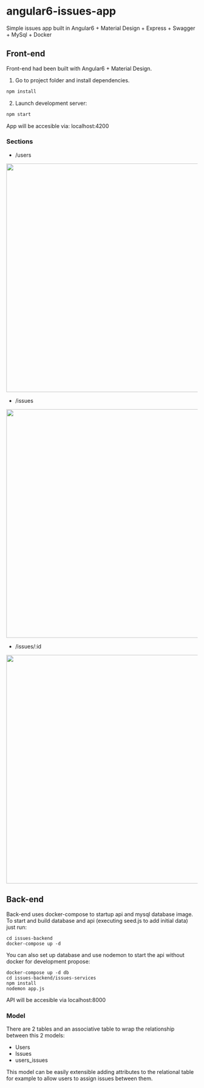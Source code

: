 # angular6-issues-app

Simple issues app built in  Angular6 + Material Design + Express + Swagger + MySql + Docker 

## Front-end

Front-end had been built with Angular6 + Material Design.

1. Go to project folder and install dependencies.
 ```bash
 npm install
 ```

2. Launch development server:
 ```bash
 npm start
 ```
 
 App will be accesible via: localhost:4200
 
 ### Sections
 
 * /users
 
 <p align="center">
  <img src="https://raw.githubusercontent.com/migueloop/angular6-issues-app/master/imgs/sc2.png?raw=true" width="600"/>
 </p>

 
 * /issues
 
  <p align="center">
  <img src="https://raw.githubusercontent.com/migueloop/angular6-issues-app/master/imgs/sc1.png?raw=true" width="600"/>
 </p>
 
 * /issues/:id
 
  <p align="center">
  <img src="https://raw.githubusercontent.com/migueloop/angular6-issues-app/master/imgs/sc3.png?raw=true" width="600"/>
 </p>
 
 ## Back-end
 
 Back-end uses docker-compose to startup api and mysql database image. To start and build database and api (executing seed.js to add initial data) just run:
 
 ```
 cd issues-backend
 docker-compose up -d
 ```
 
 You can also set up database and use nodemon to start the api without docker for development propose:
 
 ```
 docker-compose up -d db
 cd issues-backend/issues-services
 npm install
 nodemon app.js
 ```
 
 
 API will be accesible via localhost:8000
 
 ### Model
 There are 2 tables and an associative table to wrap the relationship between this 2 models:
 * Users
 * Issues
 * users_issues
 
 This model can be easily extensible adding attributes to the relational table for example to allow users to assign issues between them.
 
 
